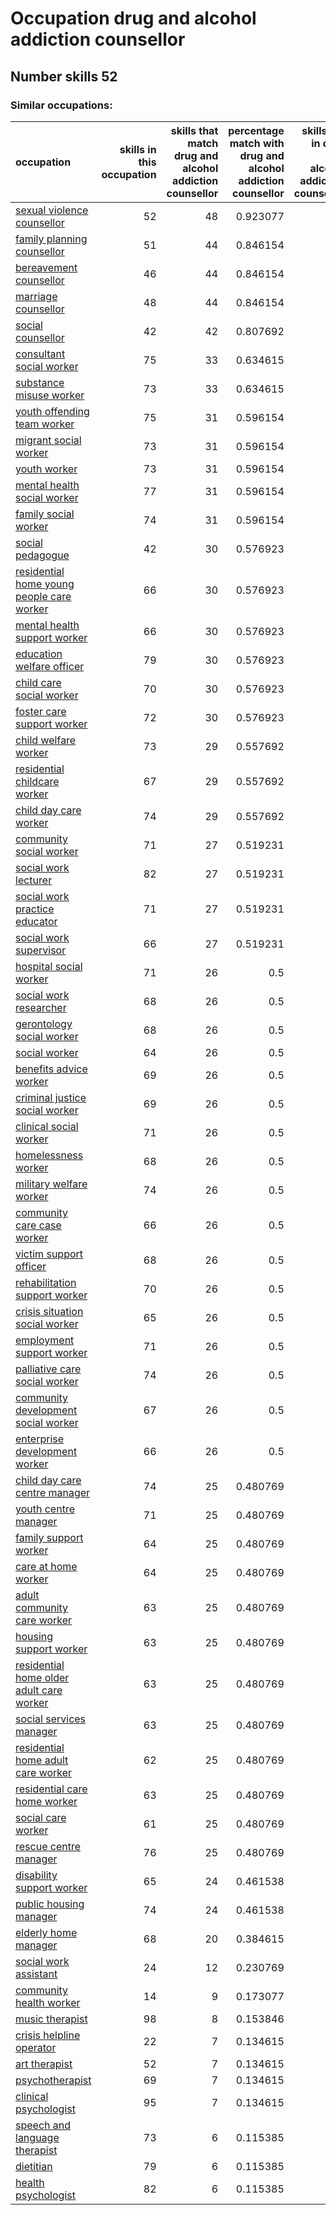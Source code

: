 # Occupation drug and alcohol addiction counsellor
## Number skills 52
### Similar occupations:
| occupation                                                                                |   skills in this occupation |   skills that match drug and alcohol addiction counsellor |   percentage match with drug and alcohol addiction counsellor |   skills not in drug and alcohol addiction counsellor |
|:------------------------------------------------------------------------------------------|----------------------------:|----------------------------------------------------------:|--------------------------------------------------------------:|------------------------------------------------------:|
| [sexual violence counsellor](sexual_violence_counsellor.md)                               |                          52 |                                                        48 |                                                      0.923077 |                                                     4 |
| [family planning counsellor](family_planning_counsellor.md)                               |                          51 |                                                        44 |                                                      0.846154 |                                                     7 |
| [bereavement counsellor](bereavement_counsellor.md)                                       |                          46 |                                                        44 |                                                      0.846154 |                                                     2 |
| [marriage counsellor](marriage_counsellor.md)                                             |                          48 |                                                        44 |                                                      0.846154 |                                                     4 |
| [social counsellor](social_counsellor.md)                                                 |                          42 |                                                        42 |                                                      0.807692 |                                                     0 |
| [consultant social worker](consultant_social_worker.md)                                   |                          75 |                                                        33 |                                                      0.634615 |                                                    42 |
| [substance misuse worker](substance_misuse_worker.md)                                     |                          73 |                                                        33 |                                                      0.634615 |                                                    40 |
| [youth offending team worker](youth_offending_team_worker.md)                             |                          75 |                                                        31 |                                                      0.596154 |                                                    44 |
| [migrant social worker](migrant_social_worker.md)                                         |                          73 |                                                        31 |                                                      0.596154 |                                                    42 |
| [youth worker](youth_worker.md)                                                           |                          73 |                                                        31 |                                                      0.596154 |                                                    42 |
| [mental health social worker](mental_health_social_worker.md)                             |                          77 |                                                        31 |                                                      0.596154 |                                                    46 |
| [family social worker](family_social_worker.md)                                           |                          74 |                                                        31 |                                                      0.596154 |                                                    43 |
| [social pedagogue](social_pedagogue.md)                                                   |                          42 |                                                        30 |                                                      0.576923 |                                                    12 |
| [residential home young people care worker](residential_home_young_people_care_worker.md) |                          66 |                                                        30 |                                                      0.576923 |                                                    36 |
| [mental health support worker](mental_health_support_worker.md)                           |                          66 |                                                        30 |                                                      0.576923 |                                                    36 |
| [education welfare officer](education_welfare_officer.md)                                 |                          79 |                                                        30 |                                                      0.576923 |                                                    49 |
| [child care social worker](child_care_social_worker.md)                                   |                          70 |                                                        30 |                                                      0.576923 |                                                    40 |
| [foster care support worker](foster_care_support_worker.md)                               |                          72 |                                                        30 |                                                      0.576923 |                                                    42 |
| [child welfare worker](child_welfare_worker.md)                                           |                          73 |                                                        29 |                                                      0.557692 |                                                    44 |
| [residential childcare worker](residential_childcare_worker.md)                           |                          67 |                                                        29 |                                                      0.557692 |                                                    38 |
| [child day care worker](child_day_care_worker.md)                                         |                          74 |                                                        29 |                                                      0.557692 |                                                    45 |
| [community social worker](community_social_worker.md)                                     |                          71 |                                                        27 |                                                      0.519231 |                                                    44 |
| [social work lecturer](social_work_lecturer.md)                                           |                          82 |                                                        27 |                                                      0.519231 |                                                    55 |
| [social work practice educator](social_work_practice_educator.md)                         |                          71 |                                                        27 |                                                      0.519231 |                                                    44 |
| [social work supervisor](social_work_supervisor.md)                                       |                          66 |                                                        27 |                                                      0.519231 |                                                    39 |
| [hospital social worker](hospital_social_worker.md)                                       |                          71 |                                                        26 |                                                      0.5      |                                                    45 |
| [social work researcher](social_work_researcher.md)                                       |                          68 |                                                        26 |                                                      0.5      |                                                    42 |
| [gerontology social worker](gerontology_social_worker.md)                                 |                          68 |                                                        26 |                                                      0.5      |                                                    42 |
| [social worker](social_worker.md)                                                         |                          64 |                                                        26 |                                                      0.5      |                                                    38 |
| [benefits advice worker](benefits_advice_worker.md)                                       |                          69 |                                                        26 |                                                      0.5      |                                                    43 |
| [criminal justice social worker](criminal_justice_social_worker.md)                       |                          69 |                                                        26 |                                                      0.5      |                                                    43 |
| [clinical social worker](clinical_social_worker.md)                                       |                          71 |                                                        26 |                                                      0.5      |                                                    45 |
| [homelessness worker](homelessness_worker.md)                                             |                          68 |                                                        26 |                                                      0.5      |                                                    42 |
| [military welfare worker](military_welfare_worker.md)                                     |                          74 |                                                        26 |                                                      0.5      |                                                    48 |
| [community care case worker](community_care_case_worker.md)                               |                          66 |                                                        26 |                                                      0.5      |                                                    40 |
| [victim support officer](victim_support_officer.md)                                       |                          68 |                                                        26 |                                                      0.5      |                                                    42 |
| [rehabilitation support worker](rehabilitation_support_worker.md)                         |                          70 |                                                        26 |                                                      0.5      |                                                    44 |
| [crisis situation social worker](crisis_situation_social_worker.md)                       |                          65 |                                                        26 |                                                      0.5      |                                                    39 |
| [employment support worker](employment_support_worker.md)                                 |                          71 |                                                        26 |                                                      0.5      |                                                    45 |
| [palliative care social worker](palliative_care_social_worker.md)                         |                          74 |                                                        26 |                                                      0.5      |                                                    48 |
| [community development social worker](community_development_social_worker.md)             |                          67 |                                                        26 |                                                      0.5      |                                                    41 |
| [enterprise development worker](enterprise_development_worker.md)                         |                          66 |                                                        26 |                                                      0.5      |                                                    40 |
| [child day care centre manager](child_day_care_centre_manager.md)                         |                          74 |                                                        25 |                                                      0.480769 |                                                    49 |
| [youth centre manager](youth_centre_manager.md)                                           |                          71 |                                                        25 |                                                      0.480769 |                                                    46 |
| [family support worker](family_support_worker.md)                                         |                          64 |                                                        25 |                                                      0.480769 |                                                    39 |
| [care at home worker](care_at_home_worker.md)                                             |                          64 |                                                        25 |                                                      0.480769 |                                                    39 |
| [adult community care worker](adult_community_care_worker.md)                             |                          63 |                                                        25 |                                                      0.480769 |                                                    38 |
| [housing support worker](housing_support_worker.md)                                       |                          63 |                                                        25 |                                                      0.480769 |                                                    38 |
| [residential home older adult care worker](residential_home_older_adult_care_worker.md)   |                          63 |                                                        25 |                                                      0.480769 |                                                    38 |
| [social services manager](social_services_manager.md)                                     |                          63 |                                                        25 |                                                      0.480769 |                                                    38 |
| [residential home adult care worker](residential_home_adult_care_worker.md)               |                          62 |                                                        25 |                                                      0.480769 |                                                    37 |
| [residential care home worker](residential_care_home_worker.md)                           |                          63 |                                                        25 |                                                      0.480769 |                                                    38 |
| [social care worker](social_care_worker.md)                                               |                          61 |                                                        25 |                                                      0.480769 |                                                    36 |
| [rescue centre manager](rescue_centre_manager.md)                                         |                          76 |                                                        25 |                                                      0.480769 |                                                    51 |
| [disability support worker](disability_support_worker.md)                                 |                          65 |                                                        24 |                                                      0.461538 |                                                    41 |
| [public housing manager](public_housing_manager.md)                                       |                          74 |                                                        24 |                                                      0.461538 |                                                    50 |
| [elderly home manager](elderly_home_manager.md)                                           |                          68 |                                                        20 |                                                      0.384615 |                                                    48 |
| [social work assistant](social_work_assistant.md)                                         |                          24 |                                                        12 |                                                      0.230769 |                                                    12 |
| [community health worker](community_health_worker.md)                                     |                          14 |                                                         9 |                                                      0.173077 |                                                     5 |
| [music therapist](music_therapist.md)                                                     |                          98 |                                                         8 |                                                      0.153846 |                                                    90 |
| [crisis helpline operator](crisis_helpline_operator.md)                                   |                          22 |                                                         7 |                                                      0.134615 |                                                    15 |
| [art therapist](art_therapist.md)                                                         |                          52 |                                                         7 |                                                      0.134615 |                                                    45 |
| [psychotherapist](psychotherapist.md)                                                     |                          69 |                                                         7 |                                                      0.134615 |                                                    62 |
| [clinical psychologist](clinical_psychologist.md)                                         |                          95 |                                                         7 |                                                      0.134615 |                                                    88 |
| [speech and language therapist](speech_and_language_therapist.md)                         |                          73 |                                                         6 |                                                      0.115385 |                                                    67 |
| [dietitian](dietitian.md)                                                                 |                          79 |                                                         6 |                                                      0.115385 |                                                    73 |
| [health psychologist](health_psychologist.md)                                             |                          82 |                                                         6 |                                                      0.115385 |                                                    76 |
